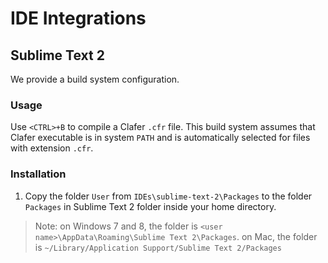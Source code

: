IDE Integrations
================

Sublime Text 2
--------------

We provide a build system configuration. 

### Usage

Use `<CTRL>+B` to compile a Clafer `.cfr` file. 
This build system assumes that Clafer executable is in system `PATH` and is automatically selected for files with extension `.cfr`.

### Installation 

1. Copy the folder `User` from `IDEs\sublime-text-2\Packages` to the folder `Packages` in Sublime Text 2 folder inside your home directory.

> Note: 
> on Windows 7 and 8, the folder is `<user name>\AppData\Roaming\Sublime Text 2\Packages`.
> on Mac, the folder is `~/Library/Application Support/Sublime Text 2/Packages`